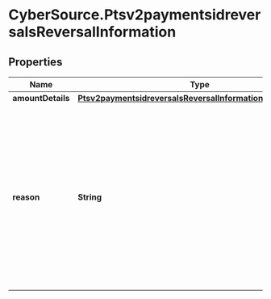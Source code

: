 # CyberSource.Ptsv2paymentsidreversalsReversalInformation

## Properties
Name | Type | Description | Notes
------------ | ------------- | ------------- | -------------
**amountDetails** | [**Ptsv2paymentsidreversalsReversalInformationAmountDetails**](Ptsv2paymentsidreversalsReversalInformationAmountDetails.md) |  | [optional] 
**reason** | **String** | Reason for the authorization reversal. Possible value:   - &#x60;34&#x60;: Suspected fraud  This field is ignored for processors that do not support this value.  Returned by authorization reversal.  | [optional] 


